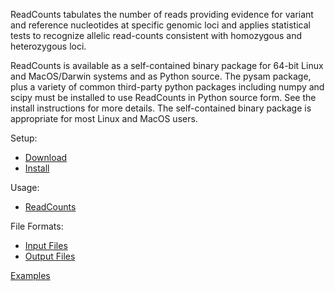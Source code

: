 
ReadCounts tabulates the number of reads providing evidence for variant and reference nucleotides 
at specific genomic loci and applies statistical tests to recognize allelic 
read-counts consistent with homozygous and heterozygous loci.

ReadCounts is available as a self-contained binary package for 64-bit
Linux and MacOS/Darwin systems and as Python source. 
The pysam package, plus a variety
of common third-party python packages including numpy and scipy must
be installed to use ReadCounts in Python source form. See the install
instructions for more details. The self-contained binary package is
appropriate for most Linux and MacOS users.

Setup:
* [Download](https://github.com/HorvathLab/NGS/releases/ReadCounts-2.3.7)
* [Install](docs/Installation.md)

Usage:
* [ReadCounts](docs/Usage.md)

File Formats:
* [Input Files](docs/InputFiles.md)
* [Output Files](docs/OutputFiles.md)

[Examples](docs/Examples.md)
